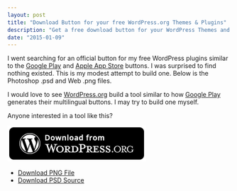 ```yaml
---
layout: post
title: "Download Button for your free WordPress.org Themes & Plugins"
description: "Get a free download button for your WordPress Themes and Plugins"
date: "2015-01-09"
---
```



I went searching for an official button for my free WordPress plugins similar to the [Google Play](https://developer.android.com/distribute/tools/promote/badges.html) and [Apple App Store](https://developer.apple.com/app-store/marketing/guidelines/#downloadOnAppstore) buttons. I was surprised to find nothing existed.
 This is my modest attempt to build one. Below is the Photoshop .psd and Web .png files.

 I would love to see [WordPress.org](https://wordpress.org) build a tool similar to how [Google Play](https://developer.android.com/distribute/tools/promote/badges.html) generates their multilingual buttons. I may try to build one myself.

Anyone interested in a tool like this?


![Download from WordPress.org Button](/images/wordpress-download-btn.png "Download from WordPress.org Button")

* <a id="download-png" href="/images/wordpress-download-btn.png" target="_blank">Download PNG File</a>
* <a id="download-psd" href="/images/wordpress-download-btn.psd" target="_blank">Download PSD Source</a>

<script>
$('#download-png').on('click', function() {
    ga('send', 'event', 'button', 'click', 'download-png-file');
});

$('#download-psd').on('click', function() {
    ga('send', 'event', 'button', 'click', 'download-psd-file');
    });
</script>
